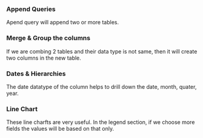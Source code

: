 ### Append Queries
Apend query will append two or more tables.

### Merge & Group the columns
If we are combing 2 tables and their data type is not same, then it will create two columns in the new table.

### Dates & Hierarchies
The date datatype of the column helps to drill down the date, month, quater, year.

### Line Chart
These line charfts are very useful. In the legend section, if we choose more fields the values will be based on that only.

